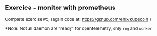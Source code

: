 ## Exercice - monitor with prometheus

Complete exercise #5, (again code at: https://github.com/enix/kubecoin )

*Note: Not all daemon are "ready" for opentelemetry, only `rng` and `worker`

